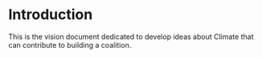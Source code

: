 # Introduction
This is the vision document dedicated to develop ideas about Climate that can contribute to building a coalition.